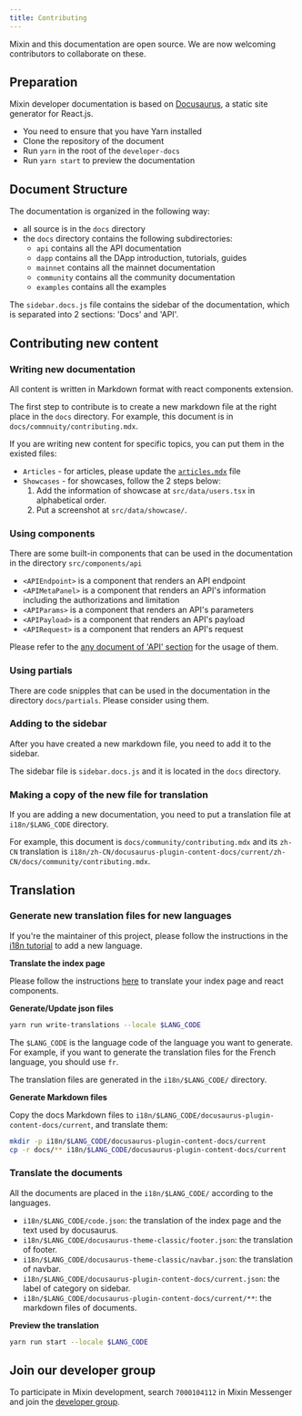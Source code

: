 ```yaml
---
title: Contributing
---
```


Mixin and this documentation are open source. We are now welcoming contributors to collaborate on these.

## Preparation

Mixin developer documentation is based on [Docusaurus](https://docusaurus.io/docs/en/latest/), a static site generator for React.js.

- You need to ensure that you have Yarn installed
- Clone the repository of the document
- Run `yarn` in the root of the `developer-docs`
- Run `yarn start` to preview the documentation

## Document Structure

The documentation is organized in the following way:

- all source is in the `docs` directory
- the `docs` directory contains the following subdirectories:
  - `api` contains all the API documentation
  - `dapp` contains all the DApp introduction, tutorials, guides
  - `mainnet` contains all the mainnet documentation
  - `community` contains all the community documentation
  - `examples` contains all the examples

The `sidebar.docs.js` file contains the sidebar of the documentation, which is separated into 2 sections: 'Docs' and 'API'.

## Contributing new content

### Writing new documentation

All content is written in Markdown format with react components extension.

The first step to contribute is to create a new markdown file at the right place in the `docs` directory.
For example, this document is in `docs/commnuity/contributing.mdx`.

If you are writing new content for specific topics, you can put them in the existed files:

- `Articles` - for articles, please update the [`articles.mdx`](./articles) file
- `Showcases` - for showcases, follow the 2 steps below:
  1. Add the information of showcase at `src/data/users.tsx` in alphabetical order.
  2. Put a screenshot at `src/data/showcase/`.

### Using components

There are some built-in components that can be used in the documentation in the directory `src/components/api`

- `<APIEndpoint>` is a component that renders an API endpoint
- `<APIMetaPanel>` is a component that renders an API's information including the authorizations and limitation
- `<APIParams>` is a component that renders an API's parameters
- `<APIPayload>` is a component that renders an API's payload
- `<APIRequest>` is a component that renders an API's request

Please refer to the [any document of 'API' section](/docs/api/guide) for the usage of them.

### Using partials

There are code snipples that can be used in the documentation in the directory `docs/partials`. Please consider using them.

### Adding to the sidebar

After you have created a new markdown file, you need to add it to the sidebar.

The sidebar file is `sidebar.docs.js` and it is located in the `docs` directory.

### Making a copy of the new file for translation

If you are adding a new documentation, you need to put a translation file at `i18n/$LANG_CODE` directory.

For example, this document is `docs/community/contributing.mdx` and its `zh-CN` translation is `i18n/zh-CN/docusaurus-plugin-content-docs/current/zh-CN/docs/community/contributing.mdx`.

## Translation

### Generate new translation files for new languages

If you're the maintainer of this project, please follow the instructions in the [i18n tutorial](https://docusaurus.io/docs/i18n/tutorial) to add a new language.

**Translate the index page**

Please follow the instructions [here](https://docusaurus.io/docs/i18n/tutorial#use-the-translation-apis) to translate your index page and react components.

**Generate/Update json files**

```bash
yarn run write-translations --locale $LANG_CODE
```

The `$LANG_CODE` is the language code of the language you want to generate. For example, if you want to generate the translation files for the French language, you should use `fr`.

The translation files are generated in the `i18n/$LANG_CODE/` directory.

**Generate Markdown files**

Copy the docs Markdown files to `i18n/$LANG_CODE/docusaurus-plugin-content-docs/current`, and translate them:

```bash
mkdir -p i18n/$LANG_CODE/docusaurus-plugin-content-docs/current
cp -r docs/** i18n/$LANG_CODE/docusaurus-plugin-content-docs/current
```

### Translate the documents

All the documents are placed in the `i18n/$LANG_CODE/` according to the languages.

- `i18n/$LANG_CODE/code.json`: the translation of the index page and the text used by docusaurus.
- `i18n/$LANG_CODE/docusaurus-theme-classic/footer.json`: the translation of footer.
- `i18n/$LANG_CODE/docusaurus-theme-classic/navbar.json`: the translation of navbar.
- `i18n/$LANG_CODE/docusaurus-plugin-content-docs/current.json`: the label of category on sidebar.
- `i18n/$LANG_CODE/docusaurus-plugin-content-docs/current/**`: the markdown files of documents.

**Preview the translation**

```bash
yarn run start --locale $LANG_CODE
```

## Join our developer group

To participate in Mixin development, search `7000104112` in Mixin Messenger and join the [developer group](https://supergroup.mixin.fan/#/7000104112/home).
